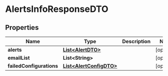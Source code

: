 

# AlertsInfoResponseDTO

## Properties

Name | Type | Description | Notes
------------ | ------------- | ------------- | -------------
**alerts** | [**List&lt;AlertDTO&gt;**](AlertDTO.md) |  |  [optional]
**emailList** | **List&lt;String&gt;** |  |  [optional]
**failedConfigurations** | [**List&lt;AlertConfigDTO&gt;**](AlertConfigDTO.md) |  |  [optional]



